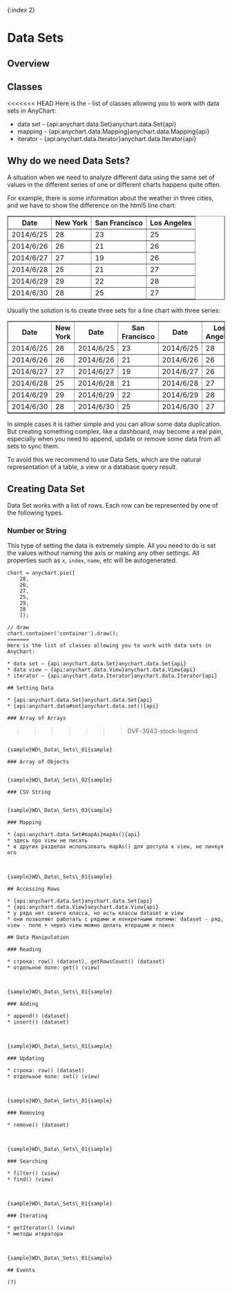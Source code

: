 {:index 2}
# Data Sets

## Overview

## Classes

<<<<<<< HEAD
Here is the - list of classes allowing you to work with data sets in AnyChart:

* data set - {api:anychart.data.Set}anychart.data.Set{api}
* mapping - {api:anychart.data.Mapping}anychart.data.Mapping{api}
* iterator - {api:anychart.data.Iterator}anychart.data.Iterator{api}

## Why do we need Data Sets?

A situation when we need to analyze different data using the same set of values in the different series of one or different charts happens quite often. 

For example, there is some information about the weather in three cities, and we have to show the difference on the html5 line chart:

<table border="1" class="dtTABLE">
<tbody>
<tr>
<th>Date</th>
<th>New York</th>
<th>San Francisco</th>
<th>Los Angeles</th>
</tr>
<tr>
<td>2014/6/25</td>
<td>28</td>
<td>23</td>
<td>25</td>
</tr>
<tr>
<td>2014/6/26</td>
<td>26</td>
<td>21</td>
<td>26</td>
</tr>
<tr>
<td>2014/6/27</td>
<td>27</td>
<td>19</td>
<td>26</td>
</tr>
<tr>
<td>2014/6/28</td>
<td>25</td>
<td>21</td>
<td>27</td>
</tr>
<tr>
<td>2014/6/29</td>
<td>29</td>
<td>22</td>
<td>28</td>
</tr>
<tr>
<td>2014/6/30</td>
<td>28</td>
<td>25</td>
<td>27</td>
</tr>
</tbody>
</table>
  
Usually the solution is to create three sets for a line chart with three series:

<table border="1" class="dtTABLE"><tbody>
<tr>
<th>Date</th>
<th>New York</th>
<th>Date</b></th>
<th>San Francisco</th>
<th>Date</th>
<th>Los Angeles</th>
</tr>
<tr>
<td>2014/6/25</td>
<td>28</td>
<td>2014/6/25</td>
<td>23</td>
<td>2014/6/25</td>
<td>28</td>
</tr>
<tr>
<td>2014/6/26</td>
<td>26</td>
<td>2014/6/26</td>
<td>21</td>
<td>2014/6/26</td>
<td>26</td>
</tr>
<tr>
<td>2014/6/27 </td>
<td>27</td>
<td>2014/6/27</td>
<td>19</td>
<td>2014/6/27</td>
<td>26</td>
</tr>
<tr>
<td>2014/6/28 </td>
<td>25</td>
<td>2014/6/28</td>
<td>21</td>
<td>2014/6/28</td>
<td>27</td>
</tr>
<tr>
<td>2014/6/29</td>
<td>29</td>
<td>2014/6/29</td>
<td>22</td>
<td>2014/6/29</td>
<td>28</td>
</tr>
<tr>
<td>2014/6/30 </td>
<td>28</td>
<td>2014/6/30</td>
<td>25</td>
<td>2014/6/30</td>
<td>27</td>
</tr>
</tbody>
</table>

In simple cases it is rather simple and you can allow some data duplication. But creating something complex, like a dashboard, may become a real pain, especially when you need to append, update or remove some data from all sets to sync them.  

To avoid this we recommend to use Data Sets, which are the natural representation of a table, a view or a database query result.

## Creating Data Set

Data Set works with a list of rows. Each row can be represented by one of the following types.

### Number or String

This type of setting the data is extremely simple. All you need to do is set the values without naming the axis or making any other settings. All properties such as `x`, `index`, `name`, etc will be autogenerated.

```
chart = anychart.pie([
    28, 
    26, 
    27, 
    25,
    29,
    28
    ]);

// draw
chart.container('container').draw();
=======
Here is the list of classes allowing you to work with data sets in AnyChart:

* data set – {api:anychart.data.Set}anychart.data.Set{api}
* data view – {api:anychart.data.View}anychart.data.View{api}
* iterator – {api:anychart.data.Iterator}anychart.data.Iterator{api}

## Setting Data

* {api:anychart.data.Set}anychart.data.Set{api}
* {api:anychart.data#set}anychart.data.set(){api}

### Array of Arrays

```

>>>>>>> DVF-3943-stock-legend
```

{sample}WD\_Data\_Sets\_01{sample}

### Array of Objects

```

```

{sample}WD\_Data\_Sets\_02{sample}

### CSV String

```

```

{sample}WD\_Data\_Sets\_03{sample}

### Mapping

* {api:anychart.data.Set#mapAs}mapAs(){api}
* здесь про view не писать
* в других разделах использовать mapAs() для доступа к view, не линкуя его


```

```

{sample}WD\_Data\_Sets\_01{sample}

## Accessing Rows

* {api:anychart.data.Set}anychart.data.Set{api}
* {api:anychart.data.View}anychart.data.View{api}
* у ряда нет своего класса, но есть классы dataset и view
* они позволяют работать с рядами и конкретными полями: dataset - ряд, view - поле + через view можно делать итерацию и поиск

## Data Manipulation

### Reading

* строка: row() (dataset), getRowsCount() (dataset)
* отдельное поле: get() (view)


```

```

{sample}WD\_Data\_Sets\_01{sample}

### Adding

* append() (dataset)
* insert() (dataset)


```

```

{sample}WD\_Data\_Sets\_01{sample}

### Updating

* строка: row() (dataset)
* отдельное поле: set() (view)


```

```

{sample}WD\_Data\_Sets\_01{sample}

### Removing

* remove() (dataset)


```

```

{sample}WD\_Data\_Sets\_01{sample}

### Searching

* filter() (view)
* find() (view)


```

```

{sample}WD\_Data\_Sets\_01{sample}

### Iterating

* getIterator() (view)
* методы итератора


```

```

{sample}WD\_Data\_Sets\_01{sample}

## Events

(?)